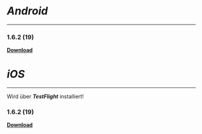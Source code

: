# _Android_
---

### 1.6.2 (19)
**[Download](https://dl.dropboxusercontent.com/s/ys58p1fa680vhm1/app-release-1.6.2.apk)**

# _iOS_
---

Wird über _**TestFlight**_ installiert!

### 1.6.2 (19)
**[Download](https://testflight.apple.com/join/22kUDQ1B)**
